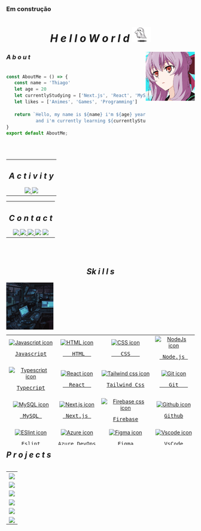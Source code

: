 <!-- ========= HEADER ========== -->
<h3>Em construção</h3>
<!--profile-->
<h1 align="center">
  <i>H e l l o  W o r l d </i>
  <img src=".github/workflows/ghost.gif" alt="Pixel art ghost gif" width="10%" >
</h1>

<img align="right" src=".github/workflows/shinoa-gif.gif" alt="Shinoa Seraph of the End gif"  width="26%"/>

<h3>
  <i>A b o u t</i>
</h3>
 
 ```js
 
 const AboutMe = () => {
    const name = 'Thiago'
    let age = 20
    let currentlyStudying = ['Next.js', 'React', 'MySQL', 'Typescript', 'English']
    let likes = ['Animes', 'Games', 'Programming']

    return `Hello, my name is ${name} i'm ${age} years old 
            and i'm currently learning ${currentlyStudying} and a like ${likes}`
 }
 export default AboutMe;
 ``` 

</br></br>

<!-- ========= CONTACT and ACTIVITY ========== -->
<table align="center" width="100%">
  <tr>
    <td>
      <h2 align="center">
        <i>A c t i v i t y</i>
      </h2>
      <div align="center">
        <a href="https://github.com/ythiago03">
        <img height="150em" src="https://github-readme-stats.vercel.app/api?username=ythiago03&show_icons=true&theme=tokyonight&include_all_commits=true&count_private=true"/>
        <img height="150em" src="https://github-readme-stats.vercel.app/api/top-langs/?username=ythiago03&layout=compact&langs_count=7&theme=tokyonight"/>
      </div>
    </td>  
  </tr>
</table>
<table align="center" width="100%">
  <tr>
    <td align="center">
      <h2><i>C o n t a c t</i></h2>
      <div align="center" >
        <a href="https://ythiago03-links.netlify.app/" target="_blank" >
          <img src="https://img.shields.io/badge/linktree-1de9b6?style=for-the-badge&logo=linktree&logoColor=white" target="_blank">
        </a> 
        <a href="mailto:ythiagohcfidencio@gmail.com" >
          <img src="https://img.shields.io/badge/Gmail-D14836?style=for-the-badge&logo=gmail&logoColor=white" target="_blank">
        </a>
        <a href="https://www.linkedin.com/in/thiago-fid%C3%AAncio-a24578224/" target="_blank" >
          <img src="https://img.shields.io/badge/-LinkedIn-%230077B5?style=for-the-badge&logo=linkedin&logoColor=white" target="_blank">
        </a> 
        <a href="https://codepen.io/Ythiago03" target="_blank" ><img src="https://img.shields.io/badge/Codepen-000000?style=for-the-badge&logo=codepen&logoColor=white" target="_blank"></a> 
        <a href="https://www.instagram.com/ythiago03/" >
          <img src="https://img.shields.io/badge/Instagram-%23E4405F.svg?style=for-the-badge&logo=Instagram&logoColor=white" target="_blank">
        </a>
      </div>
    </td>
  </tr>
</table>
</br></br>
          
<!-- ========= STACK ========== -->

<h2 align="center">
  <i>Sk i l l s</i>
</h2>

<img align="left" src=".github/workflows/pc-gif.gif" width="25%" />

<table align="right" height="295px">
  <tr>
    <td align="center">
      <a href="https://developer.mozilla.org/en-US/docs/Web/JavaScript">
        <img src="https://cdn.jsdelivr.net/gh/devicons/devicon/icons/javascript/javascript-original.svg" width="65px" alt="Javascript icon"/>
        </br>
        <pre>Javascript</pre>
      </a>
    </td>
    <td align="center">
      <a href="https://developer.mozilla.org/en-US/docs/Web/HTML">
          <img src="https://cdn.jsdelivr.net/gh/devicons/devicon/icons/html5/html5-plain.svg" width="65px" alt="HTML icon"/>
          </br>
          <pre>   HTML  </pre>
      </a>  
    </td>
    <td align="center">
      <a href="https://developer.mozilla.org/en-US/docs/Web/CSS">
          <img src="https://cdn.jsdelivr.net/gh/devicons/devicon/icons/css3/css3-plain.svg" width="65px" alt="CSS icon"/>
          </br>
          <pre>   CSS   </pre>
      </a> 
    </td>
    <td align="center">
      <a href="https://nodejs.org/en/docs/guides">
          <img src="https://cdn.jsdelivr.net/gh/devicons/devicon/icons/nodejs/nodejs-original.svg" width="65px" alt="NodeJs icon"/>
          </br>
          <pre> Node.js </pre>
      </a> 
    </td>
  </tr>
  <tr>
    <td align="center">
      <a href="https://www.typescriptlang.org/docs/">
        <img src="https://cdn.jsdelivr.net/gh/devicons/devicon/icons/typescript/typescript-original.svg" width="65px" alt="Typescript icon"/>
        </br>
        <pre>Typecript</pre>
      </a>
    </td>
    <td align="center">
      <a href="https://react.dev/blog/2023/03/16/introducing-react-dev">
        <img src="https://cdn.jsdelivr.net/gh/devicons/devicon/icons/react/react-original.svg" width="65px" alt="React icon"/>
        </br>
        <pre>  React  </pre>
      </a>
    </td>
    <td align="center">
      <a href="https://v2.tailwindcss.com/docs">
        <img src="https://cdn.jsdelivr.net/gh/devicons/devicon/icons/tailwindcss/tailwindcss-plain.svg" width="65px" alt="Tailwind css icon"/>
        </br>
        <pre>Tailwind Css</pre>
      </a>
    </td>
    <td align="center">
      <a href="https://git-scm.com/doc">
        <img src="https://cdn.jsdelivr.net/gh/devicons/devicon/icons/git/git-original.svg" width="65px" alt="Git icon"/>
        </br>
        <pre>   Git   </pre>
      </a>
    </td>
  </tr>
  <tr>
    <td align="center">
      <a href="https://dev.mysql.com/doc/">
        <img src="https://cdn.jsdelivr.net/gh/devicons/devicon/icons/mysql/mysql-original.svg" width="65px" alt="MySQL icon"/>
        </br>
        <pre> MySQL </pre>
      </a>  
    </td>
    <td align="center">
      <a href="https://nextjs.org/docs">
        <img src="https://cdn.jsdelivr.net/gh/devicons/devicon/icons/nextjs/nextjs-original.svg" width="65px" alt="Next.js icon"/>
        </br>
        <pre> Next.js </pre>
      </a>
    </td>
    <td align="center">
      <a href="https://firebase.google.com/docs/guides?hl=pt-br">
        <img src="https://cdn.jsdelivr.net/gh/devicons/devicon/icons/firebase/firebase-plain.svg" width="65px" alt="Firebase css icon"/>
        </br>
        <pre>Firebase</pre>
      </a>
    </td>
    <td align="center">
      <a href="https://docs.github.com/en">
        <img src="https://cdn.jsdelivr.net/gh/devicons/devicon/icons/github/github-original.svg" width="65px" alt="Github icon"/>
        </br>
        <pre>Github</pre>
      </a>  
    </td>
  </tr>
  <tr>
    <td align="center">
      <a href="https://eslint.org/docs/latest/">
        <img src="https://cdn.jsdelivr.net/gh/devicons/devicon/icons/eslint/eslint-original.svg" width="65px" alt="ESlint icon"/>
        </br>
        <pre>Eslint</pre>
      </a>  
    </td>
    <td align="center">
      <a href="https://learn.microsoft.com/en-us/azure/devops/?view=azure-devops">
        <img src="https://cdn.jsdelivr.net/gh/devicons/devicon/icons/azure/azure-original.svg" width="65px" alt="Azure icon"/>
        </br>
        <pre>Azure DevOps</pre>
      </a>  
    </td>
    <td align="center">
      <a href="https://help.figma.com/hc/en-us/categories/360002051613-Get-started">
        <img src="https://cdn.jsdelivr.net/gh/devicons/devicon/icons/figma/figma-original.svg" width="65px" alt="Figma icon"/>
        </br>
        <pre> Figma </pre>
      </a>
    </td>
    <td align="center">
      <a href="https://code.visualstudio.com/docs/introvideos/basics">
        <img src="https://cdn.jsdelivr.net/gh/devicons/devicon/icons/vscode/vscode-original.svg" width="65px" alt="Vscode icon"/>
        </br>
        <pre> VsCode </pre>
      </a>
    </td>
  </tr>
</table>



<!-- ========= PROJECTS ========== -->
</br></br></br></br></br></br></br></br></br></br></br></br></br></br></br>
<h2 align="left">
  <i>P r o j e c t s</i>
</h2>

<table align="left"  height="267px">
  <tr>
    <td>
      <a href="https://github.com/ythiago03/purpleframe" target="_blank">
        <img align="center" src="https://github-readme-stats.vercel.app/api/pin/?username=ythiago03&repo=purpleframe&theme=tokyonight">
      </a>
    </td>
  </tr>
  <tr>
    <td>
      <a href="https://github.com/ythiago03/purpleframe" target="_blank">
        <img align="center" src="https://github-readme-stats.vercel.app/api/pin/?username=ythiago03&repo=purpleframe&theme=tokyonight">
      </a>
    </td>
  </tr>
  <tr>
    <td>
      <a href="https://github.com/ythiago03/purpleframe" target="_blank">
        <img align="center" src="https://github-readme-stats.vercel.app/api/pin/?username=ythiago03&repo=purpleframe&theme=tokyonight">
      </a>
    </td>
  </tr>
  <tr>
    <td>
      <a href="https://github.com/ythiago03/purpleframe" target="_blank">
        <img align="center" src="https://github-readme-stats.vercel.app/api/pin/?username=ythiago03&repo=purpleframe&theme=tokyonight">
      </a>
    </td>
  </tr>
  <tr>
    <td>
      <a href="https://github.com/ythiago03/purpleframe" target="_blank">
        <img align="center" src="https://github-readme-stats.vercel.app/api/pin/?username=ythiago03&repo=purpleframe&theme=tokyonight">
      </a>
    </td>
  </tr>
  <tr>
    <td>
      <a href="https://github.com/ythiago03/purpleframe" target="_blank">
        <img align="center" src="https://github-readme-stats.vercel.app/api/pin/?username=ythiago03&repo=purpleframe&theme=tokyonight">
      </a>
    </td>
  </tr>
</table>

</br></br>
